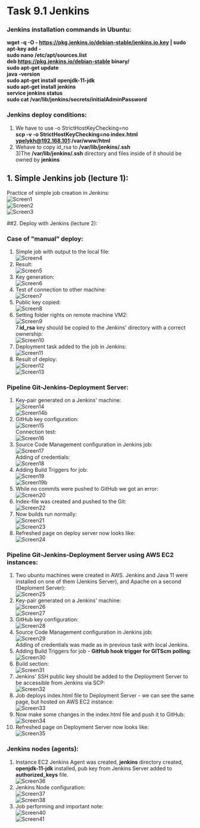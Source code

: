 # Task 9.1 Jenkins  


### Jenkins installation commands in Ubuntu:  
**wget -q -O - https://pkg.jenkins.io/debian-stable/jenkins.io.key | sudo apt-key add -**  
**sudo nano /etc/apt/sources.list**  
	**deb https://pkg.jenkins.io/debian-stable binary/**  
**sudo apt-get update**  
**java -version**  
**sudo apt-get install openjdk-11-jdk**  
**sudo apt-get install jenkins**  
**service jenkins status**  
**sudo cat /var/lib/jenkins/secrets/initialAdminPassword**  

### Jenkins deploy conditions:  
1) We have to use -o StrictHostKeyChecking=no  
**scp -v -o StrictHostKeyChecking=no index.html ypelykh@192.168.101:/var/www/html**  
2) Wehave to copy id_rsa to **/var/lib/jenkins/.ssh**  
3)The **/var/lib/jenkins/.ssh** directory and files inside of it should be owned by **jenkins**  


## 1. Simple Jenkins job (lecture 1):  
Practice of simple job creation in Jenkins:  
![Screen1](./task_images/Screenshot_1.png)  
![Screen2](./task_images/Screenshot_2.png)  
![Screen3](./task_images/Screenshot_3.png)  

##2. Deploy with Jenkins (lecture 2):   
### Case of "manual" deploy:  
1. Simple job with output to the local file:  
![Screen4](./task_images/Screenshot_4.png)  
2. Result:  
![Screen5](./task_images/Screenshot_5.png)  
3. Key generation:  
![Screen6](./task_images/Screenshot_6.png)  
4. Test of connection to other machine:  
![Screen7](./task_images/Screenshot_7.png)  
5. Public key copied:  
![Screen8](./task_images/Screenshot_8.png)  
6. Setting folder rights on remote machine VM2:  
![Screen9](./task_images/Screenshot_9.png)  
7.**id_rsa** key should be copied to the Jenkins' directory with a correct ownership:  
![Screen10](./task_images/Screenshot_10.png)  
8. Deployment task added to the job in Jenkins:  
![Screen11](./task_images/Screenshot_11.png)  
9. Result of deploy:  
![Screen12](./task_images/Screenshot_12.png)  
![Screen13](./task_images/Screenshot_13.png)  

### Pipeline Git-Jenkins-Deployment Server:  
1. Key-pair generated on a Jenkins' machine:  
![Screen14](./task_images/Screenshot_14.png)  
![Screen14b](./task_images/Screenshot_14b.png)  
2. GitHub key configuration:  
![Screen15](./task_images/Screenshot_15.png)  
Connection test:  
![Screen16](./task_images/Screenshot_16.png)  
3. Source Code Management configuration in Jenkins job:  
![Screen17](./task_images/Screenshot_17.png)  
Adding of credentials:  
![Screen18](./task_images/Screenshot_18.png)  
4. Adding Build Triggers for job:  
![Screen19](./task_images/Screenshot_19.png)  
![Screen19b](./task_images/Screenshot_19b.png)  
5. While no commits were pushed to GitHub we got an error:  
![Screen20](./task_images/Screenshot_20.png)  
6. Index-file was created and pushed to the Git:  
![Screen22](./task_images/Screenshot_22.png)  
7. Now builds run normally:  
![Screen21](./task_images/Screenshot_21.png)  
![Screen23](./task_images/Screenshot_23.png)  
8. Refreshed page on deploy server now looks like:  
![Screen24](./task_images/Screenshot_24.png)  

### Pipeline Git-Jenkins-Deployment Server using AWS EC2 instances:  
1. Two ubuntu machines were created in AWS. Jenkins and Java 11 were installed on one of them (Jenkins Server), and Apache on a second (Deploment Server):  
![Screen25](./task_images/Screenshot_25.png)  
2. Key-pair generated on a Jenkins' machine:  
![Screen26](./task_images/Screenshot_26.png)  
![Screen27](./task_images/Screenshot_27.png)  
3. GitHub key configuration:  
![Screen28](./task_images/Screenshot_28.png)  
4. Source Code Management configuration in Jenkins job:  
![Screen29](./task_images/Screenshot_29.png)  
Adding of credentials was made as in previous task with local Jenkins.  
5. Adding Build Triggers for job - **GitHub hook trigger for GITScm polling**:  
![Screen30](./task_images/Screenshot_30.png)  
6. Build section:  
![Screen31](./task_images/Screenshot_31.png)  
7. Jenkins' SSH public key should be added to the Deployment Server to be accessible from Jenkins via SCP:  
![Screen32](./task_images/Screenshot_32.png)  
8. Job deploys index.html file to Deployment Server - we can see the same page, but hosted on AWS EC2 instance:  
![Screen33](./task_images/Screenshot_33.png)  
8. Now make some changes in the index.html file and push it to GitHub:  
![Screen34](./task_images/Screenshot_34.png)  
9. Refreshed page on Deployment Server now looks like:  
![Screen35](./task_images/Screenshot_35.png)  

### Jenkins nodes (agents):  
1. Instance EC2 Jenkins Agent was created, **jenkins** directory created, **openjdk-11-jdk** installed, pub key from Jenkins Server added to **authorized_keys** file.  
![Screen36](./task_images/Screenshot_36.png)  
2. Jenkins Node configuration:  
![Screen37](./task_images/Screenshot_37.png)  
![Screen38](./task_images/Screenshot_38.png)  
3. Job performing and important note:  
![Screen40](./task_images/Screenshot_40.png)  
![Screen41](./task_images/Screenshot_41.png)  

